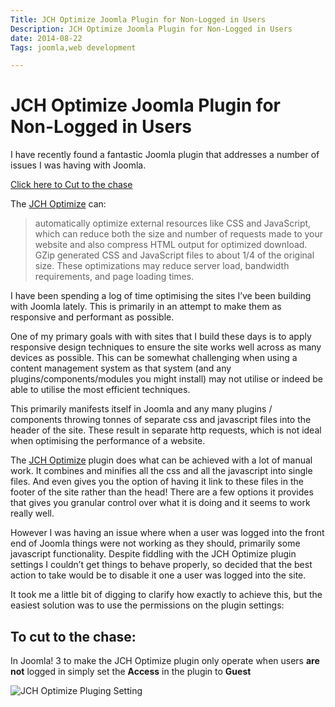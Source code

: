 ```yaml
---
Title: JCH Optimize Joomla Plugin for Non-Logged in Users
Description: JCH Optimize Joomla Plugin for Non-Logged in Users
date: 2014-08-22
Tags: joomla,web development

---
```

# JCH Optimize Joomla Plugin for Non-Logged in Users

I have recently found a fantastic Joomla plugin that addresses a number of issues I was having with Joomla.

<a href="#thechase">Click here to Cut to the chase</a>

The [JCH Optimize](http://www.jch-optimize.net/index.php) can:

> automatically optimize external resources like CSS and JavaScript, which can reduce both the size and number of requests made to your website and also compress HTML output for optimized download. GZip generated CSS and JavaScript files to about 1/4 of the original size. These optimizations may reduce server load, bandwidth requirements, and page loading times.

I have been spending a log of time optimising the sites I’ve been building with Joomla lately. This is primarily in an attempt to make them as responsive and performant as possible.

One of my primary goals with with sites that I build these days is to apply responsive design techniques to ensure the site works well across as many devices as possible. This can be somewhat challenging when using a content management system as that system (and any plugins/components/modules you might install) may not utilise or indeed be able to utilise the most efficient techniques.

This primarily manifests itself in Joomla and any many plugins / components throwing tonnes of separate css and javascript files into the header of the site. These result in separate http requests, which is not ideal when optimising the performance of a website.

The [JCH Optimize](http://www.jch-optimize.net/index.php) plugin does what can be achieved with a lot of manual work. It combines and minifies all the css and all the javascript into single files. And even gives you the option of having it link to these files in the footer of the site rather than the head! There are a few options it provides that gives you granular control over what it is doing and it seems to work really well.

However I was having an issue where when a user was logged into the front end of Joomla things were not working as they should, primarily some javascript functionality. Despite fiddling with the JCH Optimize plugin settings I couldn’t get things to behave properly, so decided that the best action to take would be to disable it one a user was logged into the site.

It took me a little bit of digging to clarify how exactly to achieve this, but the easiest solution was to use the permissions on the plugin settings:

<h2 id="thechase">To cut to the chase:</h2>

In Joomla! 3 to make the JCH Optimize plugin only operate when users <strong>are not</strong> logged in simply set the <strong>Access</strong> in the plugin to <strong>Guest</strong>

<img src="/images/jch-optimize-joomla-plugin-settings.jpg" alt="JCH Optimize Pluging Setting" />
